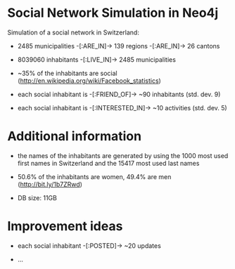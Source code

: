 Social Network Simulation in Neo4j
======

Simulation of a social network in Switzerland:

- 2485 municipalities -[:ARE_IN]-> 139 regions -[:ARE_IN]-> 26 cantons

- 8039060 inhabitants -[:LIVE_IN]-> 2485 municipalities

- ~35% of the inhabitants are social (http://en.wikipedia.org/wiki/Facebook_statistics)

- each social inhabitant is -[:FRIEND_OF]-> ~90 inhabitants (std. dev. 9)

- each social inhabitant is -[:INTERESTED_IN]-> ~10 activities (std. dev. 5)

Additional information
======

- the names of the inhabitants are generated by using the 1000 most used first names in Switzerland and the 15417 most used last names

- 50.6% of the inhabitants are women, 49.4% are men (http://bit.ly/1b7ZRwd)

- DB size: 11GB

Improvement ideas
======

- each social inhabitant -[:POSTED]-> ~20 updates

- ...




